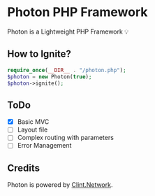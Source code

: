 # Photon PHP Framework

Photon is a Lightweight PHP Framework 💡

How to Ignite?
---
```php
require_once(__DIR__ . "/photon.php");
$photon = new Photon(true);
$photon->ignite();
```

ToDo
---

- [x] Basic MVC
- [ ] Layout file
- [ ] Complex routing with parameters
- [ ] Error Management

Credits
---

Photon is powered by [Clint.Network](https://twitter.com/clint_network).
